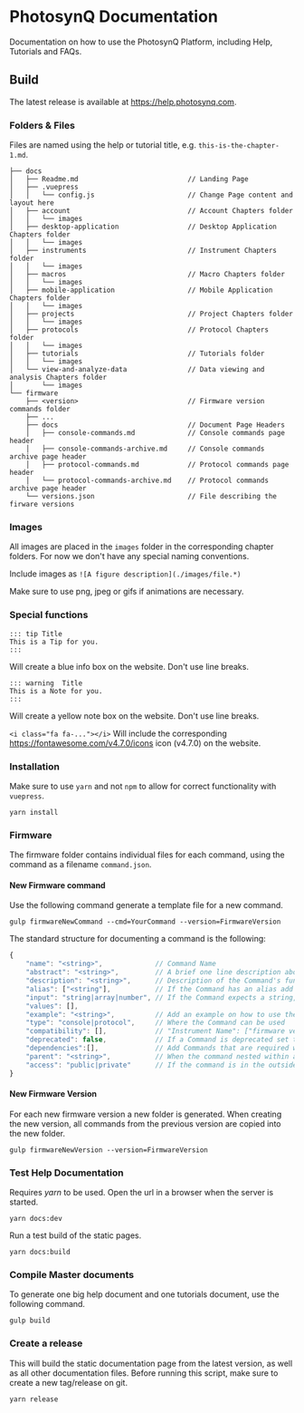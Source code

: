 # PhotosynQ Documentation

Documentation on how to use the PhotosynQ Platform, including Help, Tutorials and FAQs.

## Build

The latest release is available at <https://help.photosynq.com>.

### Folders & Files

Files are named using the help or tutorial title, e.g. `this-is-the-chapter-1.md`.

```shell
├── docs
│   ├── Readme.md                           // Landing Page
│   ├── .vuepress
│   │   └── config.js                       // Change Page content and layout here
│   ├── account                             // Account Chapters folder
│   │   └── images
│   ├── desktop-application                 // Desktop Application Chapters folder
│   │   └── images
│   ├── instruments                         // Instrument Chapters folder
│   │   └── images
│   ├── macros                              // Macro Chapters folder
│   │   └── images
│   ├── mobile-application                  // Mobile Application Chapters folder
│   │   └── images
│   ├── projects                            // Project Chapters folder
│   │   └── images
│   ├── protocols                           // Protocol Chapters folder
│   │   └── images
│   ├── tutorials                           // Tutorials folder
│   │   └── images
│   └── view-and-analyze-data               // Data viewing and analysis Chapters folder
│       └── images
└── firmware
    ├── <version>                           // Firmware version commands folder
    ├── ...
    ├── docs                                // Document Page Headers
    │   ├── console-commands.md             // Console commands page header
    │   ├── console-commands-archive.md     // Console commands archive page header
    │   ├── protocol-commands.md            // Protocol commands page header
    │   └── protocol-commands-archive.md    // Protocol commands archive page header
    └── versions.json                       // File describing the firware versions
```

### Images

All images are placed in the `images` folder in the corresponding chapter folders. For now we don't have any special naming conventions.

Include images as `![A figure description](./images/file.*)`

Make sure to use png, jpeg or gifs if animations are necessary.

### Special functions

```
::: tip Title
This is a Tip for you.
:::
```

Will create a blue info box on the website. Don't use line breaks.

```
::: warning  Title
This is a Note for you.
:::
```

Will create a yellow note box on the website. Don't use line breaks.

`<i class="fa fa-..."></i>` Will include the corresponding <https://fontawesome.com/v4.7.0/icons> icon (v4.7.0) on the website.

### Installation

Make sure to use `yarn` and not `npm` to allow for correct functionality with `vuepress`.

```shell
yarn install
```

### Firmware

The firmware folder contains individual files for each command, using the command as a filename `command.json`.

#### New Firmware command

Use the following command generate a template file for a new command.

```shell
gulp firmwareNewCommand --cmd=YourCommand --version=FirmwareVersion
```

The standard structure for documenting a command is the following:

```javascript
{
    "name": "<string>",             // Command Name
    "abstract": "<string>",         // A brief one line description about the Command's function
    "description": "<string>",      // Description of the Command's function
    "alias": ["<string"],           // If the Command has an alias add it here, no separate file needed
    "input": "string|array|number", // If the Command expects a string, number or array
    "values": [],
    "example": "<string>",          // Add an example on how to use the command
    "type": "console|protocol",     // Where the Command can be used
    "compatibility": [],            // "Instrument Name": ["firmware version",...]
    "deprecated": false,            // If a Command is deprecated set to true
    "dependencies":[],              // Add Commands that are required with this command in protocols
    "parent": "<string>",           // When the command nested within a command
    "access": "public|private"      // If the command is in the outside documentation
}
```

#### New Firmware Version

For each new firmware version a new folder is generated. When creating the new version, all commands from the previous version are copied into the new folder.

```shell
gulp firmwareNewVersion --version=FirmwareVersion
```

### Test Help Documentation

Requires *yarn* to be used. Open the url in a browser when the server is started.

```shell
yarn docs:dev
```

Run a test build of the static pages.

```shell
yarn docs:build
```

### Compile Master documents

To generate one big help document and one tutorials document, use the following command.

```shell
gulp build
```

### Create a release

This will build the static documentation page from the latest version, as well as all other documentation files.
Before running this script, make sure to create a new tag/release on git.

```shell
yarn release
```
